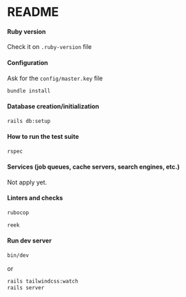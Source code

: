 # README



#### Ruby version

Check it on `.ruby-version` file

#### Configuration
Ask for the `config/master.key` file
```bash
bundle install
```

#### Database creation/initialization

```bash
rails db:setup
```

#### How to run the test suite

```bash
rspec
```

#### Services (job queues, cache servers, search engines, etc.)
Not apply yet.

#### Linters and checks

```bash
rubocop
```
```bash
reek
```

#### Run dev server
```bash
bin/dev
```

or

```bash
rails tailwindcss:watch
rails server

```
